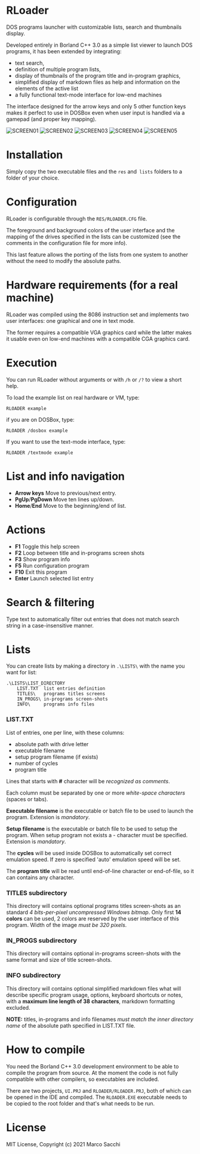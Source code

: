 # RLoader

DOS programs launcher with customizable lists, search and thumbnails
display.

Developed entirely in Borland C++ 3.0 as a simple list viewer to launch DOS
programs, it has been extended by integrating:
- text search,
- definition of multiple program lists,
- display of thumbnails of the program title and in-program graphics,
- simplified display of markdown files as help and information on the
  elements of the active list
- a fully functional text-mode interface for low-end machines

The interface designed for the arrow keys and only 5 other function keys
makes it perfect to use in DOSBox even when user input is handled via a
gamepad (and proper key mapping).

![SCREEN01](RES/SCREEN01.PNG?raw=true "SCREEN01")
![SCREEN02](RES/SCREEN02.PNG?raw=true "SCREEN02")
![SCREEN03](RES/SCREEN03.PNG?raw=true "SCREEN03")
![SCREEN04](RES/SCREEN04.PNG?raw=true "SCREEN04")
![SCREEN05](RES/SCREEN05.PNG?raw=true "SCREEN05")

# Installation

Simply copy the two executable files and the `res` and` lists` folders to
a folder of your choice.

# Configuration

RLoader is configurable through the `RES/RLOADER.CFG` file. 

The foreground and background colors of the user interface and the mapping
of the drives specified in the lists can be customized (see the comments in
the configuration file for more info).

This last feature allows the porting of the lists from one system to another
without the need to modify the absolute paths.

# Hardware requirements (for a real machine)

RLoader was compiled using the 8086 instruction set and implements two user
interfaces: one graphical and one in text mode.

The former requires a compatible VGA graphics card while the latter makes it
usable even on low-end machines with a compatible CGA graphics card.

# Execution

You can run RLoader without arguments or with `/h` or `/?` to view a short
help.

To load the example list on real hardware or VM, type:

```
RLOADER example
```

if you are on DOSBox, type:

```
RLOADER /dosbox example
```

If you want to use the text-mode interface, type:

```
RLOADER /textmode example
```

# List and info navigation

- **Arrow keys** Move to previous/next entry.
- **PgUp**/**PgDown** Move ten lines up/down.
- **Home**/**End** Move to the beginning/end of list.

# Actions

- **F1** Toggle this help screen
- **F2** Loop between title and in-programs screen shots
- **F3** Show program info
- **F5** Run configuration program
- **F10** Exit this program
- **Enter**  Launch selected list entry

# Search & filtering

Type text to automatically filter out entries that does not match search
string in a case-insensitive manner.

# Lists

You can create lists by making a directory in `.\LISTS\` with the name
you want for list:

```
.\LISTS\LIST_DIRECTORY
    LIST.TXT  list entries definition
    TITLES\   programs titles screens
    IN_PROGS\ in-programs screen-shots
    INFO\     programs info files
```

### LIST.TXT

List of entries, one per line, with
these columns:
- absolute path with drive letter
- executable filename
- setup program filename (if exists)
- number of cycles
- program title

Lines that starts with **#** character will be *recognized as comments*.

Each column must be separated by one or more *white-space characters*
(spaces or tabs).

**Executable filename** is the executable or batch file to be used to launch
the program. Extension is *mandatory*.

**Setup filename** is the executable or batch file to be used to setup the
program. When setup program not exists a - character must be specified.
Extension is *mandatory*.

The **cycles** will be used inside DOSBox to automatically set correct
emulation speed. If zero is specified 'auto' emulation speed will be set.

The **program title** will be read until end-of-line character or
end-of-file, so it can contains any character.

### TITLES subdirectory

This directory will contains optional programs titles screen-shots as an
standard *4 bits-per-pixel uncompressed* *Windows bitmap*. Only first 
**14 colors** can be used, 2 colors are reserved by the user interface of
this program. Width of the image *must be 320 pixels*.

### IN_PROGS subdirectory

This directory will contains optional in-programs screen-shots with the same
format and size of title screen-shots.

### INFO subdirectory

This directory will contains optional simplified markdown files what will
describe specific program usage, options, keyboard shortcuts or notes,
with a **maximum line length of 38** **characters**, markdown formatting
excluded.


**NOTE:** titles, in-programs and info filenames *must match the inner*
*directory name* of the absolute path specified in LIST.TXT file.

# How to compile

You need the Borland C++ 3.0 development environment to be able to compile
the program from source. At the moment the code is not fully compatible with
other compilers, so executables are included.

There are two projects, `UI.PRJ` and `RLOADER/RLOADER.PRJ`, both of which
can be opened in the IDE and compiled. The `RLOADER.EXE` executable needs to
be copied to the root folder and that's what needs to be run.

# License

MIT License, Copyright (c) 2021 Marco Sacchi
